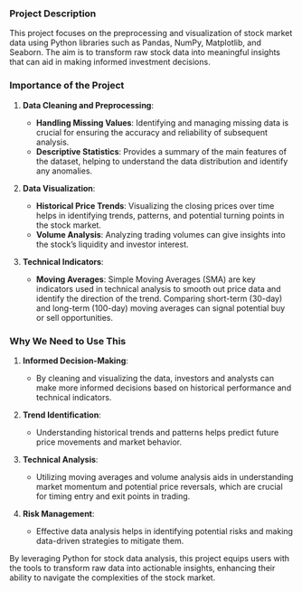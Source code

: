 ### Project Description

This project focuses on the preprocessing and visualization of stock market data using Python libraries such as Pandas, NumPy, Matplotlib, and Seaborn. The aim is to transform raw stock data into meaningful insights that can aid in making informed investment decisions. 

### Importance of the Project

1. **Data Cleaning and Preprocessing**: 
   - **Handling Missing Values**: Identifying and managing missing data is crucial for ensuring the accuracy and reliability of subsequent analysis.
   - **Descriptive Statistics**: Provides a summary of the main features of the dataset, helping to understand the data distribution and identify any anomalies.

2. **Data Visualization**:
   - **Historical Price Trends**: Visualizing the closing prices over time helps in identifying trends, patterns, and potential turning points in the stock market.
   - **Volume Analysis**: Analyzing trading volumes can give insights into the stock’s liquidity and investor interest.

3. **Technical Indicators**:
   - **Moving Averages**: Simple Moving Averages (SMA) are key indicators used in technical analysis to smooth out price data and identify the direction of the trend. Comparing short-term (30-day) and long-term (100-day) moving averages can signal potential buy or sell opportunities.

### Why We Need to Use This

1. **Informed Decision-Making**:
   - By cleaning and visualizing the data, investors and analysts can make more informed decisions based on historical performance and technical indicators.

2. **Trend Identification**:
   - Understanding historical trends and patterns helps predict future price movements and market behavior.

3. **Technical Analysis**:
   - Utilizing moving averages and volume analysis aids in understanding market momentum and potential price reversals, which are crucial for timing entry and exit points in trading.

4. **Risk Management**:
   - Effective data analysis helps in identifying potential risks and making data-driven strategies to mitigate them.

By leveraging Python for stock data analysis, this project equips users with the tools to transform raw data into actionable insights, enhancing their ability to navigate the complexities of the stock market.
